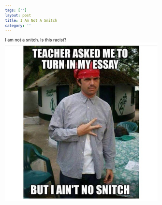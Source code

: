 ```yaml
---
tags: ['']
layout: post
title: I Am Not A Snitch
category: ''
---
```

I am not a snitch.
Is this racist?
![I am not a snitch.](/uploads/2015-9-15-i-aint-no-snitch.jpg)
